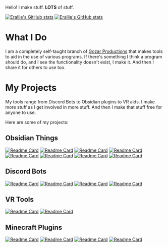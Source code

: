 Hello! I make stuff. **LOTS** of stuff.

[![Erallie's GitHub stats](https://github-readme-stats.vercel.app/api?username=Erallie&show_icons=true&title_color=767adb&text_color=bebecc&border_color=bebecc&icon_color=767adb&ring_color=767adb&bg_color=00000000#gh-dark-mode-only)](https://github.com/Erallie#gh-dark-mode-only)
[![Erallie's GitHub stats](https://github-readme-stats.vercel.app/api?username=Erallie&show_icons=true&title_color=767adb&icon_color=767adb&ring_color=767adb&bg_color=00000000#gh-light-mode-only)](https://github.com/Erallie#gh-light-mode-only)
# What I Do
I am a completely self-taught branch of [Gozar Productions](https://gozarproductions.com) that makes tools to aid in the use of various programs. If there's something I think a program should do, and I see the functionality doesn't exist, I make it. And then I share it for others to use too.
# My Projects
My tools range from Discord Bots to Obsidian plugins to VR aids. I make more stuff as I get involved in more stuff. And then I make that stuff free for anyone to use.

Here are some of my projects:
## Obsidian Things
[![Readme Card](https://github-readme-stats.vercel.app/api/pin/?username=Erallie&repo=diarian&title_color=767adb&text_color=bebecc&border_color=bebecc&icon_color=767adb&ring_color=767adb&bg_color=00000000#gh-dark-mode-only)](https://github.com/Erallie/diarian#gh-dark-mode-only)
[![Readme Card](https://github-readme-stats.vercel.app/api/pin/?username=Erallie&repo=diarian&title_color=767adb&icon_color=767adb&ring_color=767adb&bg_color=00000000#gh-light-mode-only)](https://github.com/Erallie/diarian#gh-light-mode-only)
[![Readme Card](https://github-readme-stats.vercel.app/api/pin/?username=Erallie&repo=colored-candy&title_color=767adb&text_color=bebecc&border_color=bebecc&icon_color=767adb&ring_color=767adb&bg_color=00000000#gh-dark-mode-only)](https://github.com/Erallie/colored-candy#gh-dark-mode-only)
[![Readme Card](https://github-readme-stats.vercel.app/api/pin/?username=Erallie&repo=colored-candy&title_color=767adb&icon_color=767adb&ring_color=767adb&bg_color=00000000#gh-light-mode-only)](https://github.com/Erallie/colored-candy#gh-light-mode-only)
[![Readme Card](https://github-readme-stats.vercel.app/api/pin/?username=Erallie&repo=discord-timestamps&title_color=767adb&text_color=bebecc&border_color=bebecc&icon_color=767adb&ring_color=767adb&bg_color=00000000#gh-dark-mode-only)](https://github.com/Erallie/discord-timestamps#gh-dark-mode-only)
[![Readme Card](https://github-readme-stats.vercel.app/api/pin/?username=Erallie&repo=discord-timestamps&title_color=767adb&icon_color=767adb&ring_color=767adb&bg_color=00000000#gh-light-mode-only)](https://github.com/Erallie/discord-timestamps#gh-light-mode-only)
[![Readme Card](https://github-readme-stats.vercel.app/api/pin/?username=Erallie&repo=css-inserter&title_color=767adb&text_color=bebecc&border_color=bebecc&icon_color=767adb&ring_color=767adb&bg_color=00000000#gh-dark-mode-only)](https://github.com/Erallie/css-inserter#gh-dark-mode-only)
[![Readme Card](https://github-readme-stats.vercel.app/api/pin/?username=Erallie&repo=css-inserter&title_color=767adb&icon_color=767adb&ring_color=767adb&bg_color=00000000#gh-light-mode-only)](https://github.com/Erallie/css-inserter#gh-light-mode-only)
## Discord Bots
[![Readme Card](https://github-readme-stats.vercel.app/api/pin/?username=Erallie&repo=voicely-text&title_color=767adb&text_color=bebecc&border_color=bebecc&icon_color=767adb&ring_color=767adb&bg_color=00000000#gh-dark-mode-only)](https://github.com/Erallie/voicely-text#gh-dark-mode-only)
[![Readme Card](https://github-readme-stats.vercel.app/api/pin/?username=Erallie&repo=voicely-text&title_color=767adb&icon_color=767adb&ring_color=767adb&bg_color=00000000#gh-light-mode-only)](https://github.com/Erallie/voicely-text#gh-light-mode-only)
[![Readme Card](https://github-readme-stats.vercel.app/api/pin/?username=Erallie&repo=voicely-ping&title_color=767adb&text_color=bebecc&border_color=bebecc&icon_color=767adb&ring_color=767adb&bg_color=00000000#gh-dark-mode-only)](https://github.com/Erallie/voicely-ping#gh-dark-mode-only)
[![Readme Card](https://github-readme-stats.vercel.app/api/pin/?username=Erallie&repo=voicely-ping&title_color=767adb&icon_color=767adb&ring_color=767adb&bg_color=00000000#gh-light-mode-only)](https://github.com/Erallie/voicely-ping#gh-light-mode-only)
## VR Tools
[![Readme Card](https://github-readme-stats.vercel.app/api/pin/?username=Erallie&repo=xs-notify&title_color=767adb&text_color=bebecc&border_color=bebecc&icon_color=767adb&ring_color=767adb&bg_color=00000000#gh-dark-mode-only)](https://github.com/Erallie/xs-notify#gh-dark-mode-only)
[![Readme Card](https://github-readme-stats.vercel.app/api/pin/?username=Erallie&repo=xs-notify&title_color=767adb&icon_color=767adb&ring_color=767adb&bg_color=00000000#gh-light-mode-only)](https://github.com/Erallie/xs-notify#gh-light-mode-only)
## Minecraft Plugins
[![Readme Card](https://github-readme-stats.vercel.app/api/pin/?username=Erallie&repo=discord-nick-sync&title_color=767adb&text_color=bebecc&border_color=bebecc&icon_color=767adb&ring_color=767adb&bg_color=00000000#gh-dark-mode-only)](https://github.com/Erallie/discord-nick-sync#gh-dark-mode-only)
[![Readme Card](https://github-readme-stats.vercel.app/api/pin/?username=Erallie&repo=discord-nick-sync&title_color=767adb&icon_color=767adb&ring_color=767adb&bg_color=00000000#gh-light-mode-only)](https://github.com/Erallie/discord-nick-sync#gh-light-mode-only)
[![Readme Card](https://github-readme-stats.vercel.app/api/pin/?username=Erallie&repo=help-restored&title_color=767adb&text_color=bebecc&border_color=bebecc&icon_color=767adb&ring_color=767adb&bg_color=00000000#gh-dark-mode-only)](https://github.com/Erallie/help-restored#gh-dark-mode-only)
[![Readme Card](https://github-readme-stats.vercel.app/api/pin/?username=Erallie&repo=help-restored&title_color=767adb&icon_color=767adb&ring_color=767adb&bg_color=00000000#gh-light-mode-only)](https://github.com/Erallie/help-restored#gh-light-mode-only)
